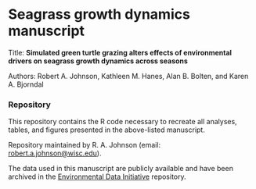 # Seagrass growth dynamics manuscript


Title: **Simulated green turtle grazing alters effects of environmental drivers on seagrass growth dynamics across seasons**

Authors: Robert A. Johnson, Kathleen M. Hanes, Alan B. Bolten, and Karen A. Bjorndal


### Repository

This repository contains the R code necessary to recreate all analyses, tables, and figures presented in the above-listed manuscript.  

Repository maintained by R. A. Johnson (email: robert.a.johnson@wisc.edu).


The data used in this manuscript are publicly available and have been archived in the [Environmental Data Initiative](https://doi.org/10.6073/pasta/601ae427b99c240e6df52c0737efbab3) repository. 

